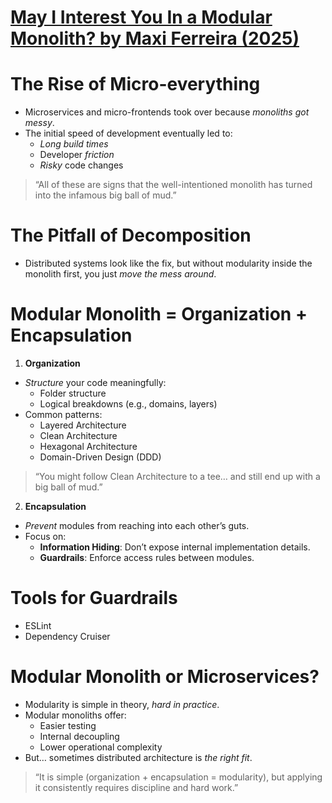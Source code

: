 # [May I Interest You In a Modular Monolith? by Maxi Ferreira (2025)](https://frontendatscale.com/issues/45/)

# The Rise of Micro-everything

- Microservices and micro-frontends took over because _monoliths got messy_.
- The initial speed of development eventually led to:
  - _Long build times_
  - Developer _friction_
  - _Risky_ code changes

> “All of these are signs that the well-intentioned monolith has turned into the infamous big ball of mud.”

# The Pitfall of Decomposition

- Distributed systems look like the fix, but without modularity inside the monolith first, you just _move the mess around_.

# Modular Monolith = Organization + Encapsulation

1. **Organization**

- _Structure_ your code meaningfully:
  - Folder structure
  - Logical breakdowns (e.g., domains, layers)
- Common patterns:
  - Layered Architecture
  - Clean Architecture
  - Hexagonal Architecture
  - Domain-Driven Design (DDD)

> “You might follow Clean Architecture to a tee… and still end up with a big ball of mud.”

2. **Encapsulation**

- _Prevent_ modules from reaching into each other’s guts.
- Focus on:
  - **Information Hiding**: Don’t expose internal implementation details.
  - **Guardrails**: Enforce access rules between modules.

# Tools for Guardrails

- ESLint
- Dependency Cruiser

# Modular Monolith or Microservices?

- Modularity is simple in theory, _hard in practice_.
- Modular monoliths offer:
  - Easier testing
  - Internal decoupling
  - Lower operational complexity
- But… sometimes distributed architecture is _the right fit_.

> “It is simple (organization + encapsulation = modularity), but applying it consistently requires discipline and hard work.”
